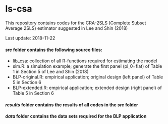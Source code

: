 # ls-csa

This repository contains codes for the CRA-2SLS (Complete Subset Average 2SLS) estimator suggested in Lee and Shin (2018) 

Last update: 2018-11-22

#### _src_ folder contains the following source files:
* lib_csa: collection of all R-functions required for estimating the model 
* sim.R: a simulation example; generate the first panel (pi_0=flat) of Table 1 in Section 5 of Lee and Shin (2018) 
* BLP-original.R: empirical application; original design (left panel) of Table 5 in Section 6
* BLP-extended.R: empirical application; extended design (right panel) of Table 5 in Section 6

#### _results_ folder contains the results of all codes in the _src_ folder

#### _data_ folder contains the data sets required for the BLP application
